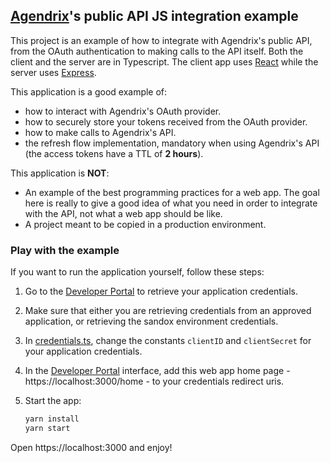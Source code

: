 ## [Agendrix](https://www.agendrix.com/)'s public API JS integration example

This project is an example of how to integrate with Agendrix's public API, from the OAuth authentication to making calls to the API itself. Both the client and the server are in Typescript. The client app uses [React](https://reactjs.org/) while the server uses [Express](https://expressjs.com/).

This application is a good example of:
 - how to interact with Agendrix's OAuth provider.
 - how to securely store your tokens received from the OAuth provider.
 - how to make calls to Agendrix's API.
 - the refresh flow implementation, mandatory when using Agendrix's API (the access tokens have a TTL of **2 hours**).

This application is **NOT**: 
 - An example of the best programming practices for a web app. The goal here is really to give a good idea of what you need in order to integrate with the API, not what a web app should be like.
 - A project meant to be copied in a production environment.

### Play with the example
 
If you want to run the application yourself, follow these steps:
1. Go to the [Developer Portal](https://developers.agendrix.com) to retrieve your application credentials.
1. Make sure that either you are retrieving credentials from an approved application, or retrieving the sandox environment credentials.
1. In [credentials.ts](./shared/credentials.ts), change the constants `clientID` and `clientSecret` for your application credentials.
1. In the [Developer Portal](https://developers.agendrix.com) interface, add this web app home page - https://localhost:3000/home - to your credentials redirect uris. 
1. Start the app:

   ````bash
   yarn install
   yarn start
   ````
    
Open https://localhost:3000 and enjoy!
 
